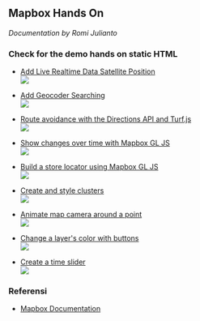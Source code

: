 ## Mapbox Hands On

_Documentation by Romi Julianto_

### Check for the demo hands on static HTML

- [Add Live Realtime Data Satellite Position](https://csb-j08qh1.netlify.app/)<br>
![](http://i.imgur.com/60bts.gif)

- [Add Geocoder Searching](https://csb-j08qh1.netlify.app/)<br>
![](http://i.imgur.com/60bts.gif)

- [Route avoidance with the Directions API and Turf.js](https://route-avoidence.netlify.app/)<br>
![](http://i.imgur.com/60bts.gif)

- [Show changes over time with Mapbox GL JS](https://time-slider.netlify.app)<br>
![](http://i.imgur.com/60bts.gif)

- [Build a store locator using Mapbox GL JS](https://store-location.netlify.app)<br>
![](http://i.imgur.com/60bts.gif)

- [Create and style clusters](https://cluster-style.netlify.app/)<br>
![](http://i.imgur.com/60bts.gif)

- [Animate map camera around a point](https://animated-camera.netlify.app/)<br>
![](http://i.imgur.com/60bts.gif)

- [Change a layer's color with buttons](https://animated-camera.netlify.app/)<br>
![](http://i.imgur.com/60bts.gif)

- [Create a time slider](https://time-slider-earthquake.netlify.app/)<br>
![](http://i.imgur.com/60bts.gif)

### Referensi

- [Mapbox Documentation](https://docs.mapbox.com/)
